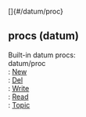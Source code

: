 []{#/datum/proc}    
## procs (datum)    
Built-in datum procs:    
datum/proc    
:   [New](/ref/datum/proc/New/New.md)    
:   [Del](/ref/datum/proc/Del/Del.md)    
:   [Write](/ref/datum/proc/Write/Write.md)    
:   [Read](/ref/datum/proc/Read/Read.md)    
:   [Topic](/ref/datum/proc/Topic/Topic.md)  